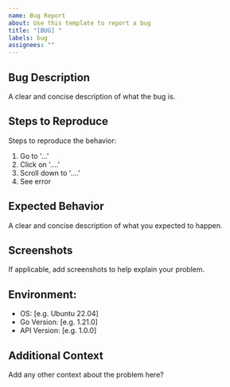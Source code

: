 ```yaml
---
name: Bug Report
about: Use this template to report a bug
title: "[BUG] "
labels: bug
assignees: ""
---
```


## Bug Description

A clear and concise description of what the bug is.

## Steps to Reproduce

Steps to reproduce the behavior:

1. Go to '...'
2. Click on '....'
3. Scroll down to '....'
4. See error

## Expected Behavior

A clear and concise description of what you expected to happen.

## Screenshots

If applicable, add screenshots to help explain your problem.

## Environment:

- OS: [e.g. Ubuntu 22.04]
- Go Version: [e.g. 1.21.0]
- API Version: [e.g. 1.0.0]

## Additional Context

Add any other context about the problem here?
